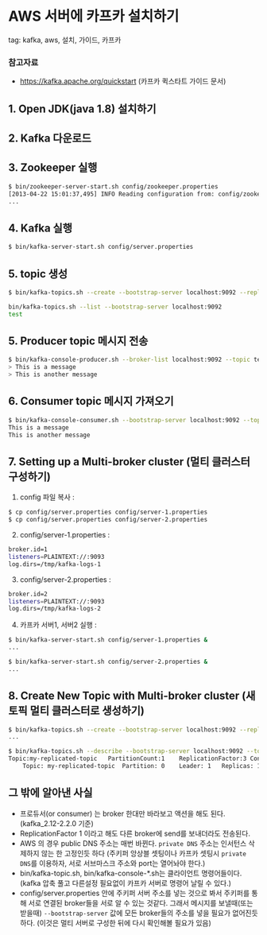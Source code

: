 # AWS 서버에 카프카 설치하기
tag: kafka, aws, 설치, 가이드, 카프카
 
### 참고자료
- https://kafka.apache.org/quickstart (카프카 퀵스타트 가이드 문서)

## 1. Open JDK(java 1.8) 설치하기

## 2. Kafka 다운로드

## 3. Zookeeper 실행

```bash
$ bin/zookeeper-server-start.sh config/zookeeper.properties
[2013-04-22 15:01:37,495] INFO Reading configuration from: config/zookeeper.properties (org.apache.zookeeper.server.quorum.QuorumPeerConfig)
...
```

## 4. Kafka 실행

```bash
$ bin/kafka-server-start.sh config/server.properties
```

## 5. topic 생성

```bash
$ bin/kafka-topics.sh --create --bootstrap-server localhost:9092 --replication-factor 1 --partitions 1 --topic test

bin/kafka-topics.sh --list --bootstrap-server localhost:9092
test
```

## 5. Producer topic 메시지 전송

```bash
$ bin/kafka-console-producer.sh --broker-list localhost:9092 --topic test
> This is a message
> This is another message

```

## 6. Consumer topic 메시지 가져오기

```bash
$ bin/kafka-console-consumer.sh --bootstrap-server localhost:9092 --topic test --from-beginning
This is a message
This is another message

```

## 7. Setting up a Multi-broker cluster (멀티 클러스터 구성하기)

1. config 파일 복사 : 
```bash
$ cp config/server.properties config/server-1.properties
$ cp config/server.properties config/server-2.properties 
```

2. config/server-1.properties :
```bash
broker.id=1
listeners=PLAINTEXT://:9093
log.dirs=/tmp/kafka-logs-1
```

3. config/server-2.properties :
```bash
broker.id=2
listeners=PLAINTEXT://:9093
log.dirs=/tmp/kafka-logs-2
```

4. 카프카 서버1, 서버2 실행 : 
```bash
$ bin/kafka-server-start.sh config/server-1.properties &
...

$ bin/kafka-server-start.sh config/server-2.properties &
...
```


## 8. Create New Topic with Multi-broker cluster (새 토픽 멀티 클러스터로 생성하기)

```bash
$ bin/kafka-topics.sh --create --bootstrap-server localhost:9092 --replication-factor 3 --partitions 1 --topic my-replicated-topic
...

$ bin/kafka-topics.sh --describe --bootstrap-server localhost:9092 --topic my-replicated-topic
Topic:my-replicated-topic   PartitionCount:1    ReplicationFactor:3 Configs:
    Topic: my-replicated-topic  Partition: 0    Leader: 1   Replicas: 1,2,0 Isr: 1,2,0
```


## 그 밖에 알아낸 사실
- 프로듀서(or consumer) 는 broker 한대만 바라보고 액션을 해도 된다. (kafka_2.12-2.2.0 기준)
- ReplicationFactor 1 이라고 해도 다른 broker에 send를 보내더라도 전송된다. 
- AWS 의 경우 public DNS 주소는 매번 바뀐다. `private DNS` 주소는 인서턴스 삭제하지 않는 한 고정인듯 하다 
  (주키퍼 앙상블 셋팅이나 카프카 셋팅시 `private DNS`를 이용하자, 서로 서브마스크 주소와 port는 열어놔야 한다.) 
- bin/kafka-topic.sh, bin/kafka-console-*.sh는 클라이언트 명령어들이다. (kafka 압축 풀고 다른설정 필요없이 카프카 서버로 명령어 날릴 수 있다.)
- config/server.properties 안에 주키퍼 서버 주소를 넣는 것으로 봐서 주키퍼를 통해 서로 연결된 broker들을 서로 알 수 있는 것같다.
그래서 메시지를 보낼때(또는 받을때) `--bootstrap-server` 값에 모든 broker들의 주소를 넣을 필요가 없어진듯하다.
(이것은 멀티 서버로 구성한 뒤에 다시 확인해볼 필요가 있음)
